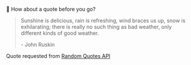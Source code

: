 📣 How about a quote before you go?

> Sunshine is delicious, rain is refreshing, wind braces us up, snow is exhilarating; there is really no such thing as bad weather, only different kinds of good weather.
>
> <p>- John Ruskin</p>

Quote requested from [Random Quotes API](https://github.com/lukePeavey/quotable)

